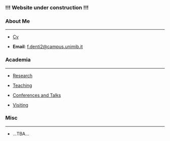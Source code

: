 ### !!! Website under construction !!!

### About Me
---
* [Cv](/Cv)

* **Email**: f.denti2@campus.unimib.it


### Academia
---
* [Research](/Research)

* [Teaching](/Teaching)

* [Conferences and Talks](/ConferencesAndTalks)

* [Visiting](/Visiting)


### Misc
---
* ...TBA...

